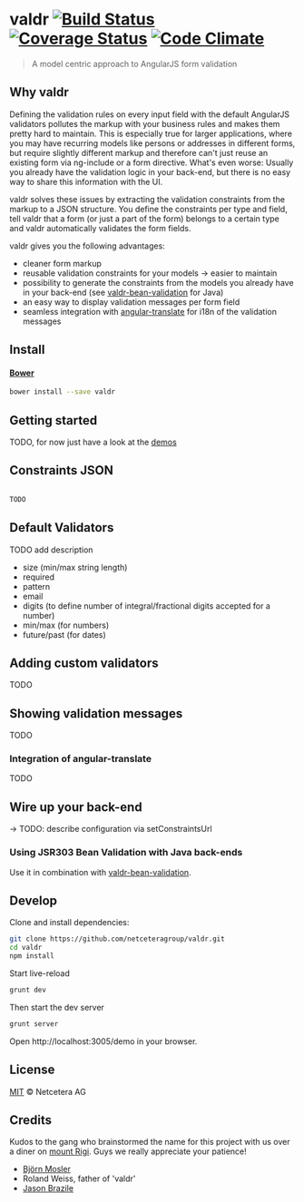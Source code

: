 # valdr [![Build Status](https://travis-ci.org/netceteragroup/valdr.svg?branch=master)](https://travis-ci.org/netceteragroup/valdr) [![Coverage Status](https://coveralls.io/repos/netceteragroup/valdr/badge.png?branch=master)](https://coveralls.io/r/netceteragroup/valdr?branch=master) [![Code Climate](https://codeclimate.com/github/netceteragroup/valdr.png)](https://codeclimate.com/github/netceteragroup/valdr)

> A model centric approach to AngularJS form validation

## Why valdr
Defining the validation rules on every input field with the default AngularJS validators pollutes the markup with your
business rules and makes them pretty hard to maintain. This is especially true for larger applications, where you may
have recurring models like persons or addresses in different forms, but require slightly different markup and therefore
can't just reuse an existing form via ng-include or a form directive. What's even worse: Usually you already have
the validation logic in your back-end, but there is no easy way to share this information with the UI.

valdr solves these issues by extracting the validation constraints from the markup to a JSON structure. You define
the constraints per type and field, tell valdr that a form (or just a part of the form) belongs to a certain type and
valdr automatically validates the form fields.

valdr gives you the following advantages:
- cleaner form markup
- reusable validation constraints for your models -> easier to maintain
- possibility to generate the constraints from the models you already have in your back-end (see [valdr-bean-validation](https://github.com/netceteragroup/valdr-bean-validation) for Java)
- an easy way to display validation messages per form field
- seamless integration with [angular-translate](https://github.com/angular-translate/angular-translate) for i18n of the validation messages

## Install

#### [Bower](http://bower.io)

```bash
bower install --save valdr
```

## Getting started

TODO, for now just have a look at the [demos](https://github.com/netceteragroup/valdr/tree/master/demo/core)


## Constraints JSON


```javascript

TODO

```

## Default Validators
TODO add description
- size (min/max string length)
- required
- pattern
- email
- digits (to define number of integral/fractional digits accepted for a number)
- min/max (for numbers)
- future/past (for dates)

## Adding custom validators
TODO

## Showing validation messages
TODO

### Integration of angular-translate
TODO

## Wire up your back-end

-> TODO: describe configuration via setConstraintsUrl

### Using JSR303 Bean Validation with Java back-ends

Use it in combination with [valdr-bean-validation](https://github.com/netceteragroup/valdr-bean-validation).


## Develop

Clone and install dependencies:

```bash
git clone https://github.com/netceteragroup/valdr.git
cd valdr
npm install
```

Start live-reload
```bash
grunt dev
```

Then start the dev server
```bash
grunt server
```

Open http://localhost:3005/demo in your browser.

## License

[MIT](http://opensource.org/licenses/MIT) © Netcetera AG

## Credits

Kudos to the gang who brainstormed the name for this project with us over a diner on [mount Rigi](https://maps.google.com/maps?q=Hotel+Rigi+Kaltbad&hl=en&cid=7481422441262508040&gl=US&hq=Hotel+Rigi+Kaltbad&t=m&z=16). Guys we really appreciate your patience!
* [Björn Mosler](https://github.com/brelsom)
* Roland Weiss, father of 'valdr'
* [Jason Brazile](https://github.com/jbrazile)
